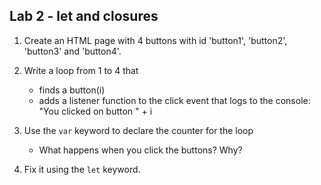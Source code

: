## Lab 2 - let and closures
1. Create an HTML page with 4 buttons with id 'button1', 'button2', 'button3' and 'button4'.

1. Write a loop from 1 to 4 that

	* finds a button(i)
	* adds a listener function to the click event that logs to the console:  
		"You clicked on button " + i

1. Use the `var` keyword to declare the counter for the loop
	* What happens when you click the buttons? Why?

1. Fix it using the `let` keyword.